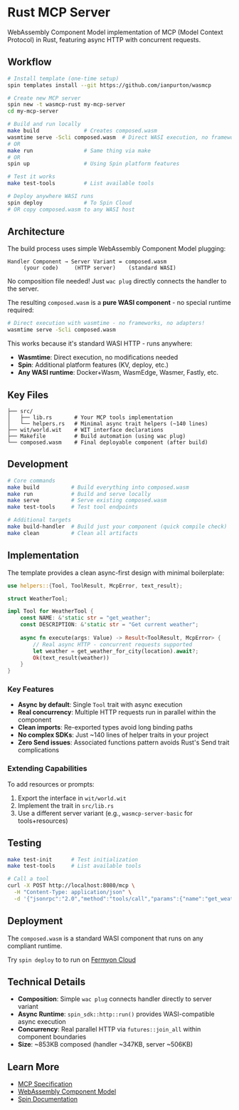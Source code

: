 # Rust MCP Server

WebAssembly Component Model implementation of MCP (Model Context Protocol) in Rust, featuring async HTTP with concurrent requests.

## Workflow

```bash
# Install template (one-time setup)
spin templates install --git https://github.com/ianpurton/wasmcp

# Create new MCP server
spin new -t wasmcp-rust my-mcp-server
cd my-mcp-server

# Build and run locally
make build              # Creates composed.wasm
wasmtime serve -Scli composed.wasm  # Direct WASI execution, no framework needed!
# OR
make run                # Same thing via make
# OR  
spin up                 # Using Spin platform features

# Test it works
make test-tools         # List available tools

# Deploy anywhere WASI runs
spin deploy             # To Spin Cloud
# OR copy composed.wasm to any WASI host
```

## Architecture

The build process uses simple WebAssembly Component Model plugging:

```
Handler Component → Server Variant = composed.wasm
     (your code)     (HTTP server)    (standard WASI)
```

No composition file needed! Just `wac plug` directly connects the handler to the server.

The resulting `composed.wasm` is a **pure WASI component** - no special runtime required:

```bash
# Direct execution with wasmtime - no frameworks, no adapters!
wasmtime serve -Scli composed.wasm
```

This works because it's standard WASI HTTP - runs anywhere:
- **Wasmtime**: Direct execution, no modifications needed
- **Spin**: Additional platform features (KV, deploy, etc.)
- **Any WASI runtime**: Docker+Wasm, WasmEdge, Wasmer, Fastly, etc.

## Key Files

```
├── src/
│   ├── lib.rs       # Your MCP tools implementation
│   └── helpers.rs   # Minimal async trait helpers (~140 lines)
├── wit/world.wit    # WIT interface declarations
├── Makefile         # Build automation (using wac plug)
└── composed.wasm    # Final deployable component (after build)
```

## Development

```bash
# Core commands
make build          # Build everything into composed.wasm
make run            # Build and serve locally
make serve          # Serve existing composed.wasm
make test-tools     # Test tool endpoints

# Additional targets
make build-handler  # Build just your component (quick compile check)
make clean          # Clean all artifacts
```

## Implementation

The template provides a clean async-first design with minimal boilerplate:

```rust
use helpers::{Tool, ToolResult, McpError, text_result};

struct WeatherTool;

impl Tool for WeatherTool {
    const NAME: &'static str = "get_weather";
    const DESCRIPTION: &'static str = "Get current weather";
    
    async fn execute(args: Value) -> Result<ToolResult, McpError> {
        // Real async HTTP - concurrent requests supported
        let weather = get_weather_for_city(location).await?;
        Ok(text_result(weather))
    }
}
```

### Key Features

- **Async by default**: Single `Tool` trait with async execution
- **Real concurrency**: Multiple HTTP requests run in parallel within the component
- **Clean imports**: Re-exported types avoid long binding paths
- **No complex SDKs**: Just ~140 lines of helper traits in your project
- **Zero Send issues**: Associated functions pattern avoids Rust's Send trait complications

### Extending Capabilities

To add resources or prompts:
1. Export the interface in `wit/world.wit`
2. Implement the trait in `src/lib.rs`
3. Use a different server variant (e.g., `wasmcp-server-basic` for tools+resources)

## Testing

```bash
make test-init      # Test initialization
make test-tools     # List available tools

# Call a tool
curl -X POST http://localhost:8080/mcp \
  -H "Content-Type: application/json" \
  -d '{"jsonrpc":"2.0","method":"tools/call","params":{"name":"get_weather","arguments":{"location":"London"}},"id":1}'
```

## Deployment

The `composed.wasm` is a standard WASI component that runs on any compliant runtime. 

Try `spin deploy` to to run on [Fermyon Cloud](https://developer.fermyon.com/cloud/index)

## Technical Details

- **Composition**: Simple `wac plug` connects handler directly to server variant
- **Async Runtime**: `spin_sdk::http::run()` provides WASI-compatible async execution
- **Concurrency**: Real parallel HTTP via `futures::join_all` within component boundaries
- **Size**: ~853KB composed (handler ~347KB, server ~506KB)

## Learn More

- [MCP Specification](https://modelcontextprotocol.io)
- [WebAssembly Component Model](https://component-model.bytecodealliance.org/)
- [Spin Documentation](https://developer.fermyon.com/spin)